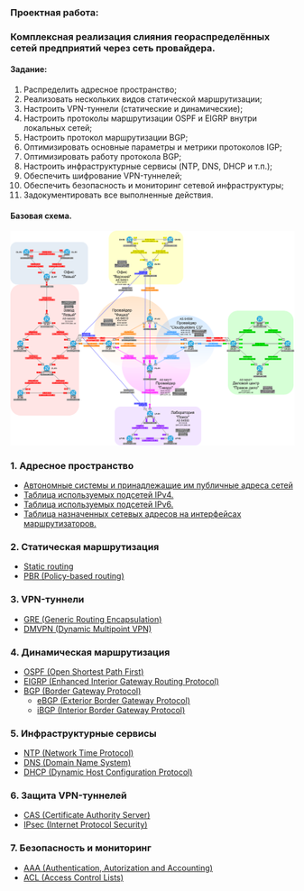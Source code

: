 ### Проектная работа:
### Комплексная реализация слияния геораспределённых сетей предприятий через сеть провайдера.

#### Задание:

  1. Распределить адресное пространство;
  2. Реализовать нескольких видов статической маршрутизации;
  3. Настроить VPN-туннели (статические и динамические);
  4. Настроить протоколы маршрутизации OSPF и EIGRP внутри локальных сетей;
  5. Настроить протокол маршрутизации BGP;
  6. Оптимизировать основные параметры и метрики протоколов IGP;
  7. Оптимизировать работу протокола BGP;
  8. Настроить инфраструктурные сервисы (NTP, DNS, DHCP и т.п.);
  9. Обеспечить шифрование VPN-туннелей;
  10. Обеспечить безопасность и мониторинг сетевой инфраструктуры;
  11. Задокументировать все выполненные действия.

#### Базовая схема.

![](pics/final_base.png)

###  1. Адресное пространство
 - [Автономные системы и принадлежащие им публичные адреса сетей](docs/AS_and_their_addresses.md)
 - [Таблица используемых подсетей IPv4.](docs/subnets_ipv4.md)
 - [Таблица используемых подсетей IPv6.](docs/subnets_ipv6.md)
 - [Таблица назначенных сетевых адресов на интерфейсах маршрутизаторов.](docs/rtr_addresses.md)

###  2. Статическая маршрутизация
 - [Static routing](docs/static_routing.md)
 - [PBR (Policy-based routing)](docs/PBR.md)

###  3. VPN-туннели
 - [GRE (Generic Routing Encapsulation)](docs/vpn.md)
 - [DMVPN (Dynamic Multipoint VPN)](docs/vpn.md#DMVPN)

###  4. Динамическая маршрутизация
 - [OSPF (Open Shortest Path First)](docs/OSPF.md)
 - [EIGRP (Enhanced Interior Gateway Routing Protocol)](docs/EIGRP.md)
 - [BGP (Border Gateway Protocol)](docs/BGP.md)
   - [eBGP (Exterior Border Gateway Protocol)](docs/BGP.md#ibgp-interior-border-gateway-protocol)
   - [iBGP (Interior Border Gateway Protocol)](docs/BGP.md#ebgp-exterior-border-gateway-protocol)

###  5. Инфраструктурные сервисы
 - [NTP (Network Time Protocol)](docs/NTP.md)
 - [DNS (Domain Name System)](docs/DNS.md)
 - [DHCP (Dynamic Host Configuration Protocol)](docs/DHCP.md)

###  6. Защита VPN-туннелей
 - [CAS (Certificate Authority Server)](docs/CA_and_IPSec.md)
 - [IPsec (Internet Protocol Security)](docs/CA_and_IPSec.md)

###  7. Безопасность и мониторинг
 - [AAA (Authentication, Autorization and Accounting)](docs/AAA.md)
 - [ACL (Access Control Lists)](docs/ACL.md)
